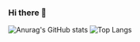 ### Hi there 👋
![Anurag's GitHub stats](https://github-readme-stats.vercel.app/api?username=julieniut&theme=algolia&show_icons=true)                                                   ![Top Langs](https://github-readme-stats.vercel.app/api/top-langs/?username=julieniut&theme=algolia&show_icons=true)

